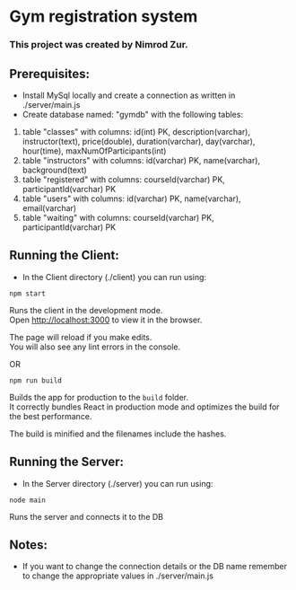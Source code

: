 # Gym registration system

### This project was created by Nimrod Zur.

## Prerequisites:
- Install MySql locally and create a connection as written in ./server/main.js 
- Create database named: "gymdb" with the following tables:
1) table "classes" with columns: id(int) PK, description(varchar), instructor(text), price(double), duration(varchar), day(varchar), hour(time), maxNumOfParticipants(int)
2) table "instructors" with columns: id(varchar) PK, name(varchar), background(text)
3) table "registered" with columns: courseId(varchar) PK, participantId(varchar) PK
4) table "users" with columns: id(varchar) PK, name(varchar), email(varchar)
5) table "waiting" with columns: courseId(varchar) PK, participantId(varchar) PK

## Running the Client:

- In the Client directory (./client) you can run using:

`npm start`

Runs the client in the development mode.<br>
Open [http://localhost:3000](http://localhost:3000) to view it in the browser.

The page will reload if you make edits.<br>
You will also see any lint errors in the console.

OR

`npm run build`

Builds the app for production to the `build` folder.<br>
It correctly bundles React in production mode and optimizes the build for the best performance.

The build is minified and the filenames include the hashes.<br>

## Running the Server:

- In the Server directory (./server) you can run using:

`node main`

Runs the server and connects it to the DB

## Notes:
- If you want to change the connection details or the DB name remember to change the appropriate values in     ./server/main.js




